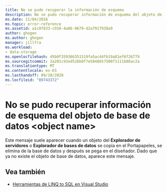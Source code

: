 ```yaml
---
title: No se pudo recuperar la información de esquema
description: No se pudo recuperar información de esquema del objeto de base de datos
ms.date: 11/04/2016
ms.topic: error-reference
ms.assetid: a1c8f833-c918-4a86-9679-d2a791f938a9
author: ghogen
ms.author: ghogen
manager: jillfra
ms.workload:
- data-storage
ms.openlocfilehash: 45b0f359366351519fa5ac44fb19a81ef6f26779
ms.sourcegitcommit: 2a201c93ed526b0f7e5848657500f1111b08ac2a
ms.translationtype: MT
ms.contentlocale: es-ES
ms.lasthandoff: 09/10/2020
ms.locfileid: "89743372"
---
```

# <a name="could-not-retrieve-schema-information-for-database-object-object-name"></a>No se pudo recuperar información de esquema del objeto de base de datos \<object name>

Este mensaje suele aparecer cuando un objeto del **Explorador de servidores** o **Explorador de bases de datos** se copia en el Portapapeles, se elimina de la base de datos y después se pega en el diseñador. Dado que ya no existe el objeto de base de datos, aparece este mensaje.

## <a name="see-also"></a>Vea también

- [Herramientas de LINQ to SQL en Visual Studio](../data-tools/linq-to-sql-tools-in-visual-studio2.md)
